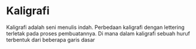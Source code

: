# Kaligrafi

Kaligrafi adalah seni menulis indah. Perbedaan kaligrafi dengan lettering terletak pada proses pembuatannya. Di mana dalam kaligrafi sebuah huruf terbentuk dari beberapa garis dasar 